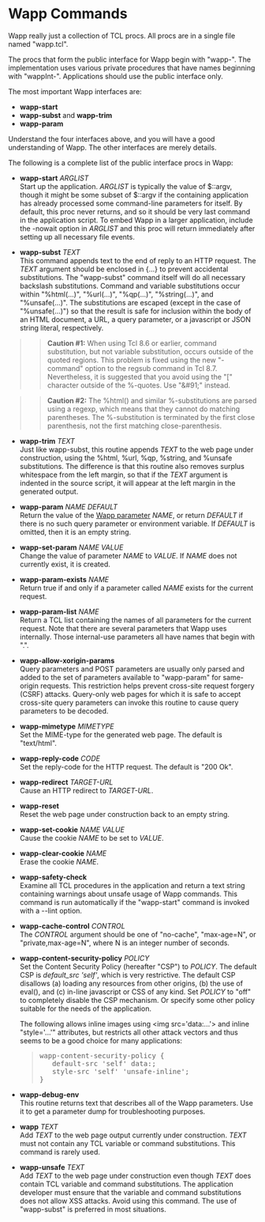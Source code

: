 Wapp Commands
=============

Wapp really just a collection of TCL procs.  All procs are in a single file
named "wapp.tcl".

The procs that form the public interface for Wapp begin with "wapp-".  The
implementation uses various private procedures that have names beginning
with "wappInt-".  Applications should use the public interface only.

The most important Wapp interfaces are:

  +  **wapp-start**
  +  **wapp-subst** and **wapp-trim**
  +  **wapp-param**

Understand the four interfaces above, and you will have a good understanding
of Wapp.  The other interfaces are merely details.

The following is a complete list of the public interface procs in Wapp:

  +  **wapp-start** _ARGLIST_  
     Start up the application.  _ARGLIST_ is typically the value of $::argv,
     though it might be some subset of $::argv if the containing application
     has already processed some command-line parameters for itself.  By default,
     this proc never returns, and so it should be very last command in the
     application script.  To embed Wapp in a larger application, include
     the -nowait option in _ARGLIST_ and this proc will return immediately
     after setting up all necessary file events.

  +  <a name='wapp-subst'></a>**wapp-subst** _TEXT_  
     This command appends text to the end of reply to an HTTP request.
     The _TEXT_ argument should be enclosed in {...} to prevent 
     accidental substitutions.
     The "wapp-subst" command itself will do all necessary backslash
     substitutions.  Command and variable substitutions occur within
     "%html(...)", "%url(...)", "%qp(...)", "%string(...)", and
     "%unsafe(...)".  The substitutions are escaped (except in the case of
     "%unsafe(...)") so that the result is safe for inclusion within the
     body of an HTML document, a URL, a query parameter, or a javascript or
     JSON string literal, respectively. 

> >  <b>Caution #1:</b> When using Tcl 8.6 or
     earlier, command substitution, but not variable substitution, occurs
     outside of the quoted regions. This problem is fixed using the new
     "-command" option to the regsub command in Tcl 8.7.  Nevertheless, 
     it is suggested that you avoid using the "[" character outside of
     the %-quotes.  Use "\&#91;" instead.

> >  <b>Caution #2:</b> The %html() and similar %-substitutions are parsed
     using a regexp, which means that they cannot do matching parentheses.
     The %-substitution is terminated by the first close parenthesis, not the
     first matching close-parenthesis.

  +  <a name='wapp-trim'></a>**wapp-trim** _TEXT_  
     Just like wapp-subst, this routine appends _TEXT_ to the web page
     under construction, using the %html, %url, %qp, %string, and %unsafe
     substitutions.  The difference is that this routine also removes
     surplus whitespace from the left margin, so that if the _TEXT_
     argument is indented in the source script, it will appear at the
     left margin in the generated output.

  +  <a name='wapp-param'></a>**wapp-param** _NAME_ _DEFAULT_  
     Return the value of the [Wapp parameter](params.md) _NAME_,
     or return _DEFAULT_ if there is no such query parameter or environment
     variable.  If _DEFAULT_ is omitted, then it is an empty string.

  +  **wapp-set-param** _NAME_ _VALUE_  
     Change the value of parameter _NAME_ to _VALUE_.  If _NAME_ does not
     currently exist, it is created.

  +  **wapp-param-exists** _NAME_  
     Return true if and only if a parameter called _NAME_ exists for the
     current request.

  +  **wapp-param-list** _NAME_  
     Return a TCL list containing the names of all parameters for the current
     request.  Note that there are several parameters that Wapp uses
     internally.  Those internal-use parameters all have names that begin
     with ".".

  +  <a name='allow-xorigin'></a>**wapp-allow-xorigin-params**  
     Query parameters and POST parameters are usually only parsed and added
     to the set of parameters available to "wapp-param" for same-origin
     requests.  This restriction helps prevent cross-site request forgery
     (CSRF) attacks.  Query-only web pages for which it is safe to accept
     cross-site query parameters can invoke this routine to cause query
     parameters to be decoded.

  +  **wapp-mimetype** _MIMETYPE_  
     Set the MIME-type for the generated web page.  The default is "text/html".

  +  **wapp-reply-code** _CODE_  
     Set the reply-code for the HTTP request.  The default is "200 Ok".

  +  **wapp-redirect** _TARGET-URL_  
     Cause an HTTP redirect to _TARGET-URL_.

  +  **wapp-reset**  
     Reset the web page under construction back to an empty string.

  +  **wapp-set-cookie** _NAME_ _VALUE_  
     Cause the cookie _NAME_ to be set to _VALUE_.

  +  **wapp-clear-cookie** _NAME_  
     Erase the cookie _NAME_.

  +  **wapp-safety-check**  
     Examine all TCL procedures in the application and return a text string
     containing warnings about unsafe usage of Wapp commands.  This command
     is run automatically if the "wapp-start" command is invoked with a --lint
     option.

  +  **wapp-cache-control** _CONTROL_  
     The _CONTROL_ argument should be one of "no-cache", "max-age=N", or
     "private,max-age=N", where N is an integer number of seconds.

  +  <a name='csp'></a>**wapp-content-security-policy** _POLICY_  
     Set the Content Security Policy (hereafter "CSP") to _POLICY_.  The
     default CSP is _default\_src 'self'_, which is very restrictive.  The
     default CSP disallows (a) loading any resources from other origins,
     (b) the use of eval(), and (c) in-line javascript or CSS of any kind.
     Set _POLICY_ to "off" to completely disable the CSP mechanism.  Or
     specify some other policy suitable for the needs of the application.
     <p>The following allows inline images using
     &lt;img src='data:...'&gt; and inline "style='...'" attributes,
     but restricts all other attack vectors and thus seems to be a good
     choice for many applications:
     <blockquote><pre>
     wapp-content-security-policy {
        default-src 'self' data:;
        style-src 'self' 'unsafe-inline';
     }</pre><blockquote>

  +  <a name="debug-env"></a>**wapp-debug-env**  
     This routine returns text that describes all of the Wapp parameters.
     Use it to get a parameter dump for troubleshooting purposes.

  +  **wapp** _TEXT_  
     Add _TEXT_ to the web page output currently under construction.  _TEXT_
     must not contain any TCL variable or command substitutions.  This command
     is rarely used.

  +  **wapp-unsafe** _TEXT_  
     Add _TEXT_ to the web page under construction even though _TEXT_ does
     contain TCL variable and command substitutions.  The application developer
     must ensure that the variable and command substitutions does not allow
     XSS attacks.  Avoid using this command.  The use of "wapp-subst" is 
     preferred in most situations.
